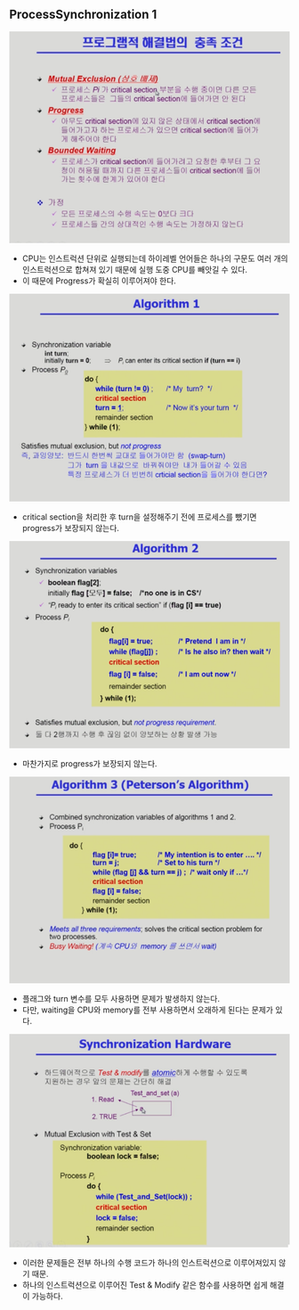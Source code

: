 ## ProcessSynchronization 1
![img1](./img/1.png)
- CPU는 인스트럭션 단위로 실행되는데 하이레벨 언어들은 하나의 구문도 여러 개의 인스트럭션으로 합쳐져 있기 때문에 실행 도중 CPU를 빼앗길 수 있다.
- 이 때문에 Progress가 확실히 이루어져야 한다.

![img2](./img/2.png)
- critical section을 처리한 후 turn을 설정해주기 전에 프로세스를 뺐기면 progress가 보장되지 않는다.

![img3](./img/3.png)
- 마찬가지로 progress가 보장되지 않는다. 

![img4](./img/4.png)
- 플래그와 turn 변수를 모두 사용하면 문제가 발생하지 않는다.
- 다만, waiting을 CPU와 memory를 전부 사용하면서 오래하게 된다는 문제가 있다.

![img5](./img/5.png)
- 이러한 문제들은 전부 하나의 수행 코드가 하나의 인스트럭션으로 이루어져있지 않기 때문.
- 하나의 인스트럭션으로 이루어진 Test & Modify 같은 함수를 사용하면 쉽게 해결이 가능하다.
